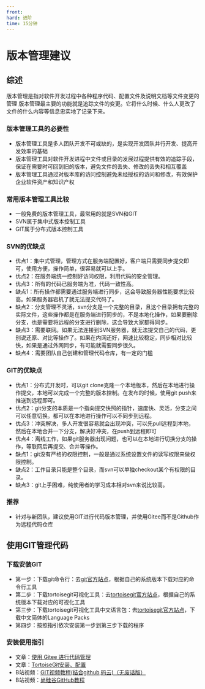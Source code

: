 ```yaml
---
front: 
hard: 进阶
time: 15分钟
---
```


# 版本管理建议

## 综述
版本管理是指对软件开发过程中各种程序代码、配置文件及说明文档等文件变更的管理
版本管理最主要的功能就是追踪文件的变更。它将什么时候、什么人更改了文件的什么内容等信息忠实地了记录下来。
### 版本管理工具的必要性
- 版本管理工具是多人团队开发不可或缺的，是实现开发团队并行开发、提高开发效率的基础
- 版本管理工具对软件开发进程中文件或目录的发展过程提供有效的追踪手段，保证在需要时可回到旧的版本，避免文件的丢失、修改的丢失和相互覆盖
- 版本管理工具通过对版本库的访问控制避免未经授权的访问和修改，有效保护企业软件资产和知识产权

### 常用版本管理工具比较
- 一般免费的版本管理工具，最常用的就是SVN和GIT
- SVN属于集中式版本控制工具
- GIT属于分布式版本控制工具
### SVN的优缺点
- 优点1：集中式管理，管理方式在服务端配置好，客户端只需要同步提交即可，使用方便，操作简单，很容易就可以上手。
- 优点2：在服务端统一控制好访问权限，利用代码的安全管理。
- 优点3：所有的代码已服务端为准，代码一致性高。
- 缺点1：所有操作都需要通过服务端进行同步，这会导致服务器性能要求比较高。如果服务器宕机了就无法提交代码了。
- 缺点2：分支管理不灵活，svn分支是一个完整的目录，且这个目录拥有完整的实际文件，这些操作都是在服务端进行同步的，不是本地化操作，如果要删除分支，也是需要将远程的分支进行删除，这会导致大家都得同步。
- 缺点3：需要联网。如果无法连接到SVN服务器，就无法提交自己的代码，更别说还原、对比等操作了。如果在内网还好，网速比较稳定，同步相对比较快，如果是通过外网同步，有可能就需要同步很久。
- 缺点4：需要团队自己创建和管理代码仓库，有一定的门槛
### GIT的优缺点
- 优点1：分布式开发时，可以git clone克隆一个本地版本，然后在本地进行操作提交，本地可以完成一个完整的版本控制。在发布的时候，使用git push来推送到远程即可。
- 优点2：git分支的本质是一个指向提交快照的指针，速度快、灵活，分支之间可以任意切换。都可以在本地进行操作可以不同步到远程。
- 优点3：冲突解决，多人开发很容易就会出现冲突，可以先pull远程到本地，然后在本地合并一下分支，解决好冲突，在push到远程即可
- 优点4：离线工作，如果git服务器出现问题，也可以在本地进行切换分支的操作，等联网后再提交、合并等操作。
- 缺点1：git没有严格的权限控制，一般是通过系统设置文件的读写权限来做权限控制。
- 缺点2：工作目录只能是整个目录，而svn可以单独checkout某个有权限的目录。
- 缺点3：git上手困难，纯使用者的学习成本相对svn来说比较高。

### 推荐
- 针对与新团队，建议使用GIT进行代码版本管理，并使用Gitee而不是Github作为远程代码仓库


## 使用GIT管理代码
### 下载安装GIT
- 第一步：下载git命令行：去[git官方站点](https://git-scm.com/downloads)，根据自己的系统版本下载对应的命令行工具
- 第二步：下载tortoisegit可视化工具：去[tortoisegit官方站点](https://tortoisegit.org/download/)，根据自己的系统版本下载对应的可视化工具
- 第三步：下载tortoisegit可视化工具中文语言包：去[tortoisegit官方站点](https://tortoisegit.org/download/)，下载中文简体的Language Packs
- 第四步：按照指引依次安装第一步到第三步下载的程序
### 安装使用指引
- 文章：[使用 Gitee 进行代码管理](https://blog.csdn.net/baiketeam/article/details/82955848)
- 文章：[TortoiseGit安装、配置](https://www.cnblogs.com/xiuxingzhe/p/9312929.html)
- B站视频：[GIT视频教程(结合github,码云)（无废话版）](https://www.bilibili.com/video/BV1LZ4y1W7Ld?from=search&seid=9689408860061067375)
- B站视频：[尚硅谷GitHub教程](https://www.bilibili.com/video/BV1pW411A7a5?from=search&seid=4400489830029833022)
